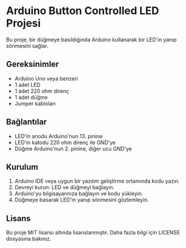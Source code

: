 # Arduino Button Controlled LED Projesi

Bu proje, bir düğmeye basıldığında Arduino kullanarak bir LED'in yanıp sönmesini sağlar.


## Gereksinimler

- Arduino Uno veya benzeri
- 1 adet LED
- 1 adet 220 ohm direnç
- 1 adet düğme
- Jumper kabloları

## Bağlantılar

- LED'in anodu Arduino'nun 13. pinine
- LED'in katodu 220 ohm direnç ile GND'ye
- Düğme Arduino'nun 2. pinine, diğer ucu GND'ye

## Kurulum

1. Arduino IDE veya uygun bir yazılım geliştirme ortamında kodu yazın.
2. Devreyi kurun: LED ve düğmeyi bağlayın.
3. Arduino'yu bilgisayarınıza bağlayın ve kodu yükleyin.
4. Düğmeye basarak LED'in yanıp sönmesini gözlemleyin.

## Lisans

Bu proje MIT lisansı altında lisanslanmıştır. Daha fazla bilgi için LICENSE dosyasına bakınız.
